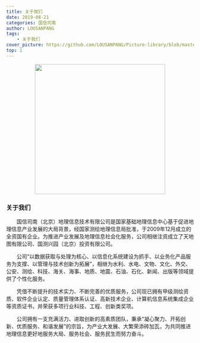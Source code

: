 ```yaml
---
title: 关于我们
date: 2019-08-21
categories: 国信司南
author: LOUSANPANG
tags:
    - 关于我们
cover_picture: https://github.com/LOUSANPANG/Picture-library/blob/master/geocompass/geo.png
top: 1
---
```


<div align=center>
    <img width=350 height="350" src="https://github.com/LOUSANPANG/Picture-library/blob/master/geocompass/geo.png">
</div>

### 关于我们
&emsp;&emsp;国信司南（北京）地理信息技术有限公司是国家基础地理信息中心基于促进地理信息产业发展的大局背景，经国家测绘地理信息局批准，于2009年12月成立的全资国有企业。为推进产业发展及地理信息社会化服务，公司相继注资成立了天地图有限公司、国测兴园（北京）投资有限公司。

&emsp;&emsp;公司“以数据获取与处理为核心、以信息化系统建设为抓手、以业务化产品服务为支撑、以管理与技术创新为拓展”，相继为水利、水电、文物、文化、外交、公安、测绘、科技、海关、海事、地质、地震、石油、石化、新闻、出版等领域提供了个性化服务。

&emsp;&emsp;凭借不断提升的技术实力、不断完善的优质服务，公司现已拥有甲级测绘资质、软件企业认定、质量管理体系认证、高新技术企业、计算机信息系统集成企业等资质证书，并荣获多项行业科技、工程、创新类奖项。

&emsp;&emsp;公司拥有一支充满活力、进取创新的高素质团队，秉承“凝心聚力、开拓创新、优质服务、和谐发展”的宗旨，为产业大发展、大繁荣添砖加瓦，为共同推进地理信息更好地服务大局、服务社会、服务民生而努力奋斗。